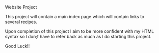 Website Project

This project will contain a main index page which will contain links to several recipes.

Upon completion of this project I aim to be more confident with my HTML syntax so I don;t have to refer back as much as I do starting this project.

Good Luck!!